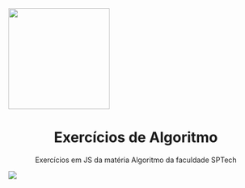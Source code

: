 <img src="https://coursework.vschool.io/content/images/size/w2000/2016/03/javascript-logo-banner.jpg" height="200px">
<h1 align="center">Exercícios de Algoritmo</h1> 
<p align="center">Exercícios em JS da matéria Algoritmo da faculdade SPTech</p>
<div>
<img src="https://img.shields.io/badge/Made%20with-JavaScript-1f425f.svg">
</div>
